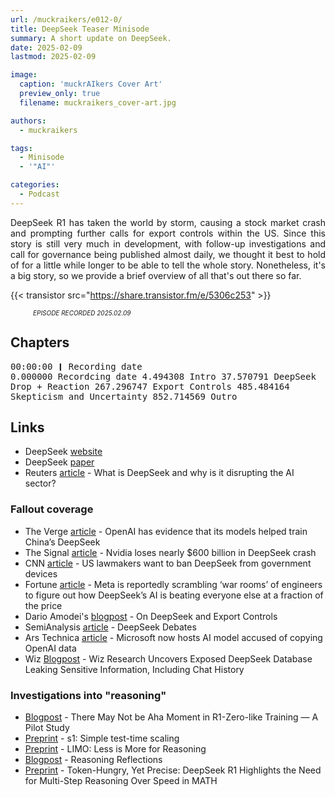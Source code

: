 ```yaml
---
url: /muckraikers/e012-0/
title: DeepSeek Teaser Minisode
summary: A short update on DeepSeek.
date: 2025-02-09
lastmod: 2025-02-09

image:
  caption: 'muckrAIkers Cover Art'
  preview_only: true
  filename: muckraikers_cover-art.jpg

authors:
  - muckraikers

tags:
  - Minisode
  - '"AI"'

categories: 
  - Podcast
---
```


<div style="text-align: justify">
DeepSeek R1 has taken the world by storm, causing a stock market crash and prompting further calls for export controls within the US. Since this story is still very much in development, with follow-up investigations and call for governance being published almost daily, we thought it best to hold of for a little while longer to be able to tell the whole story. Nonetheless, it's a big story, so we provide a brief overview of all that's out there so far.

{{< transistor src="https://share.transistor.fm/e/5306c253" >}}
<div style="font-size: x-small;font-style: italic;padding-left: 2.25rem;">EPISODE RECORDED 2025.02.09</a></div>
</div>


## Chapters

<div style="text-align: left; font-family:monospace;">
00:00:00 ❙ Recording date<br>
0.000000	Recordcing date
4.494308	Intro
37.570791	DeepSeek Drop + Reaction
267.296747	Export Controls
485.484164	Skepticism and Uncertainty
852.714569	Outro
</div>

## Links
- DeepSeek [website](https://www.deepseek.com)
- DeepSeek [paper](https://github.com/deepseek-ai/DeepSeek-R1/blob/main/DeepSeek_R1.pdf)
- Reuters [article](https://www.reuters.com/technology/artificial-intelligence/what-is-deepseek-why-is-it-disrupting-ai-sector-2025-01-27/) - What is DeepSeek and why is it disrupting the AI sector?


### Fallout coverage
- The Verge [article](https://www.theverge.com/news/601195/openai-evidence-deepseek-distillation-ai-data) - OpenAI has evidence that its models helped train China’s DeepSeek
- The Signal [article](https://signalscv.com/2025/01/nvidia-loses-nearly-600-billion-in-deepseek-crash/) - Nvidia loses nearly $600 billion in DeepSeek crash 
- CNN [article](https://edition.cnn.com/2025/02/06/tech/deepseek-ai-us-ban-bill/index.html) - US lawmakers want to ban DeepSeek from government devices
- Fortune [article](https://fortune.com/2025/01/27/mark-zuckerberg-meta-llama-assembling-war-rooms-engineers-deepseek-ai-china/) - Meta is reportedly scrambling ‘war rooms’ of engineers to figure out how DeepSeek’s AI is beating everyone else at a fraction of the price
- Dario Amodei's [blogpost](https://darioamodei.com/on-deepseek-and-export-controls) - On DeepSeek and Export Controls
- SemiAnalysis [article](https://semianalysis.com/2025/01/31/deepseek-debates/) - DeepSeek Debates
- Ars Technica [article](https://arstechnica.com/ai/2025/01/microsoft-embraces-openai-competitor-deepseek-on-its-ai-hosting-service/) - Microsoft now hosts AI model accused of copying OpenAI data
- Wiz [Blogpost](https://www.wiz.io/blog/wiz-research-uncovers-exposed-deepseek-database-leak) - Wiz Research Uncovers Exposed DeepSeek Database Leaking Sensitive Information, Including Chat History


### Investigations into "reasoning"
- [Blogpost](https://oatllm.notion.site/oat-zero) - There May Not be Aha Moment in R1-Zero-like Training — A Pilot Study
- [Preprint](https://arxiv.org/abs/2501.19393) - s1: Simple test-time scaling
- [Preprint](https://arxiv.org/abs/2502.03387) - LIMO: Less is More for Reasoning
- [Blogpost](https://diffuse.one/p/d1-007) - Reasoning Reflections
- [Preprint](https://arxiv.org/abs/2501.18576) - Token-Hungry, Yet Precise: DeepSeek R1 Highlights the Need for Multi-Step Reasoning Over Speed in MATH